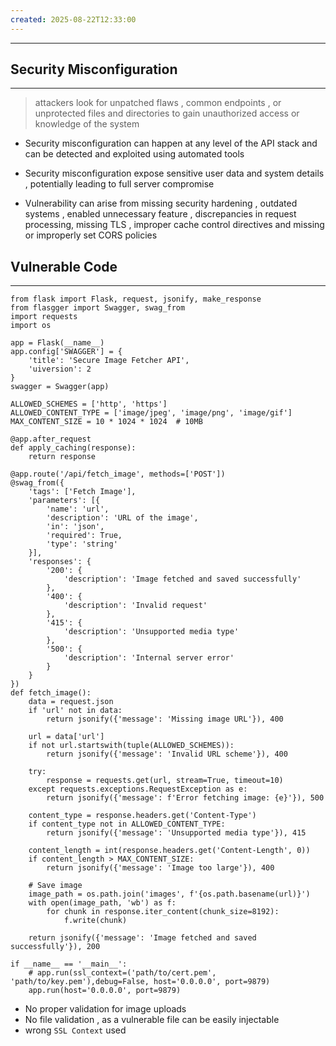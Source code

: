 ```yaml
---
created: 2025-08-22T12:33:00
---
```

---


## Security Misconfiguration
---
> attackers look for unpatched flaws , common endpoints , or unprotected files and directories to gain unauthorized access or knowledge of the system

* Security misconfiguration can happen at any level of the API stack and can be detected and exploited using automated tools 

* Security misconfiguration expose sensitive user data and system details , potentially leading to full server compromise 

* Vulnerability can arise from missing security hardening , outdated systems , enabled unnecessary feature , discrepancies in request processing, missing TLS , improper cache control directives and missing or improperly set CORS policies



## Vulnerable Code
---
```
from flask import Flask, request, jsonify, make_response
from flasgger import Swagger, swag_from
import requests
import os

app = Flask(__name__)
app.config['SWAGGER'] = {
    'title': 'Secure Image Fetcher API',
    'uiversion': 2
}
swagger = Swagger(app)

ALLOWED_SCHEMES = ['http', 'https']
ALLOWED_CONTENT_TYPE = ['image/jpeg', 'image/png', 'image/gif']
MAX_CONTENT_SIZE = 10 * 1024 * 1024  # 10MB

@app.after_request
def apply_caching(response):
    return response

@app.route('/api/fetch_image', methods=['POST'])
@swag_from({
    'tags': ['Fetch Image'],
    'parameters': [{
        'name': 'url',
        'description': 'URL of the image',
        'in': 'json',
        'required': True,
        'type': 'string'
    }],
    'responses': {
        '200': {
            'description': 'Image fetched and saved successfully'
        },
        '400': {
            'description': 'Invalid request'
        },
        '415': {
            'description': 'Unsupported media type'
        },
        '500': {
            'description': 'Internal server error'
        }
    }
})
def fetch_image():
    data = request.json
    if 'url' not in data:
        return jsonify({'message': 'Missing image URL'}), 400

    url = data['url']
    if not url.startswith(tuple(ALLOWED_SCHEMES)):
        return jsonify({'message': 'Invalid URL scheme'}), 400

    try:
        response = requests.get(url, stream=True, timeout=10)
    except requests.exceptions.RequestException as e:
        return jsonify({'message': f'Error fetching image: {e}'}), 500

    content_type = response.headers.get('Content-Type')
    if content_type not in ALLOWED_CONTENT_TYPE:
        return jsonify({'message': 'Unsupported media type'}), 415

    content_length = int(response.headers.get('Content-Length', 0))
    if content_length > MAX_CONTENT_SIZE:
        return jsonify({'message': 'Image too large'}), 400

    # Save image
    image_path = os.path.join('images', f'{os.path.basename(url)}')
    with open(image_path, 'wb') as f:
        for chunk in response.iter_content(chunk_size=8192):
            f.write(chunk)

    return jsonify({'message': 'Image fetched and saved successfully'}), 200

if __name__ == '__main__':
    # app.run(ssl_context=('path/to/cert.pem', 'path/to/key.pem'),debug=False, host='0.0.0.0', port=9879)
    app.run(host='0.0.0.0', port=9879)
```
* No proper validation for image uploads
* No file validation , as a vulnerable file can be easily injectable 
* wrong `SSL Context` used